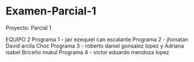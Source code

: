 # Examen-Parcial-1
Proyecto: Parcial 1

EQUIPO 2
     Programa 1 - jair ezequiel can escalante
     Programa 2 - jhonatan David arcila Choc
     Programa 3 - roberto daniel gonsalez lopez y Adriana isabel Briceño mukul 
     Programa 4 - victor eduardo mendoza lopez

